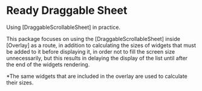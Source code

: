 # Ready Draggable Sheet

Using \[DraggableScrollableSheet\] in practice.

This package focuses on using the \[DraggableScrollableSheet\] inside \[Overlay\] as a route, in addition to calculating the sizes of widgets that must be added to it before displaying it, in order not to fill the screen size unnecessarily, but this results in delaying the display of the list until after the end of the widgets rendering.

*The same widgets that are included in the overlay are used to calculate their sizes.
